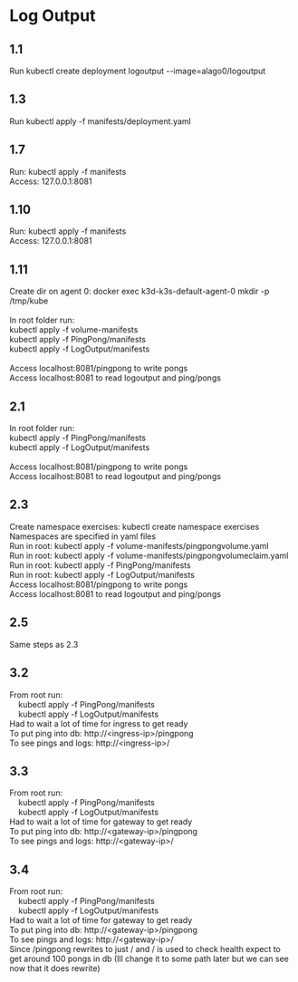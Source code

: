 # Log Output

## 1.1
Run kubectl create deployment logoutput --image=alago0/logoutput 

## 1.3
Run kubectl apply -f manifests/deployment.yaml

## 1.7
Run: kubectl apply -f manifests </br>
Access: 127.0.0.1:8081

## 1.10
Run: kubectl apply -f manifests </br>
Access: 127.0.0.1:8081

## 1.11
Create dir on agent 0: docker exec k3d-k3s-default-agent-0 mkdir -p /tmp/kube </br>
</br>
In root folder run: </br>
kubectl apply -f volume-manifests </br>
kubectl apply -f PingPong/manifests </br>
kubectl apply -f LogOutput/manifests</br>
</br>
Access localhost:8081/pingpong to write pongs</br>
Access localhost:8081 to read logoutput and ping/pongs

## 2.1
In root folder run: </br>
kubectl apply -f PingPong/manifests </br>
kubectl apply -f LogOutput/manifests </br>
</br>
Access localhost:8081/pingpong to write pongs</br>
Access localhost:8081 to read logoutput and ping/pongs

## 2.3
Create namespace exercises: kubectl create namespace exercises </br>
Namespaces are specified in yaml files </br>
Run in root: kubectl apply -f volume-manifests/pingpongvolume.yaml </br>
Run in root: kubectl apply -f volume-manifests/pingpongvolumeclaim.yaml </br>
Run in root: kubectl apply -f PingPong/manifests </br>
Run in root: kubectl apply -f LogOutput/manifests</br>
Access localhost:8081/pingpong to write pongs</br>
Access localhost:8081 to read logoutput and ping/pongs

## 2.5
Same steps as 2.3

## 3.2
From root run: <br />
&nbsp;&nbsp;&nbsp;&nbsp;kubectl apply -f PingPong/manifests <br />
&nbsp;&nbsp;&nbsp;&nbsp;kubectl apply -f LogOutput/manifests <br />
Had to wait a lot of time for ingress to get ready <br />
To put ping into db: http://&lt;ingress-ip&gt;/pingpong <br />
To see pings and logs: http://&lt;ingress-ip&gt;/

## 3.3
From root run: <br />
&nbsp;&nbsp;&nbsp;&nbsp;kubectl apply -f PingPong/manifests <br />
&nbsp;&nbsp;&nbsp;&nbsp;kubectl apply -f LogOutput/manifests <br />
Had to wait a lot of time for gateway to get ready <br />
To put ping into db: http://&lt;gateway-ip&gt;/pingpong <br />
To see pings and logs: http://&lt;gateway-ip&gt;/

## 3.4
From root run: <br />
&nbsp;&nbsp;&nbsp;&nbsp;kubectl apply -f PingPong/manifests <br />
&nbsp;&nbsp;&nbsp;&nbsp;kubectl apply -f LogOutput/manifests <br />
Had to wait a lot of time for gateway to get ready <br />
To put ping into db: http://&lt;gateway-ip&gt;/pingpong <br />
To see pings and logs: http://&lt;gateway-ip&gt;/ <br />
Since /pingpong rewrites to just / and / is used to check health expect to get around 100 pongs in db (Ill change it to some path later but we can see now that it does rewrite)
